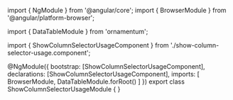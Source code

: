 import { NgModule } from '@angular/core';
import { BrowserModule } from '@angular/platform-browser';

import { DataTableModule } from 'ornamentum';

import { ShowColumnSelectorUsageComponent } from './show-column-selector-usage.component';

@NgModule({
  bootstrap: [ShowColumnSelectorUsageComponent],
  declarations: [ShowColumnSelectorUsageComponent],
  imports: [
      BrowserModule, 
      DataTableModule.forRoot()
    ]
})
export class ShowColumnSelectorUsageModule {
}
